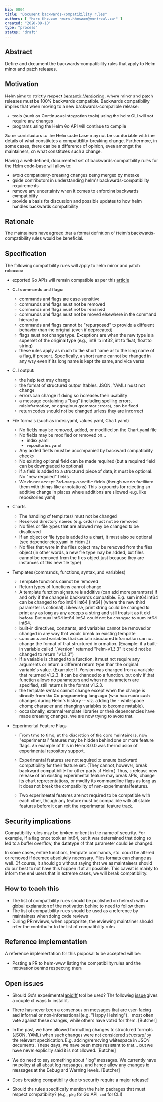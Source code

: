 ```yaml
---
hip: 0004
title: "Document backwards-compatibility rules"
authors: [ "Marc Khouzam <marc.khouzam@montreal.ca>" ]
created: "2020-09-18"
type: "process"
status: "draft"
---
```


## Abstract

Define and document the backwards-compatibility rules that apply to Helm minor and patch releases.

## Motivation

Helm aims to strictly respect [Semantic Versioning][semver], where minor and patch releases must be 100% backwards compatible.
Backwards compatibility implies that when moving to a new backwards-compatible release:
* tools (such as Continuous Integration tools) using the helm CLI will not require any changes
* programs using the Helm Go API will continue to compile 

Some contributors to the Helm code base may not be comfortable with the details of what constitutes a compatibility-breaking change.
Furthermore, in some cases, there can be a difference of opinion, even amongst the maintainers, on what constitutes such a change.

Having a well-defined, documented set of backwards-compatibility rules for the Helm code-base will allow to:
* avoid compatibility-breaking changes being merged by mistake
* guide contributors in understanding helm's backwards-compatibility requirements
* remove any uncertainty when it comes to enforcing backwards compatibility
* provide a basis for discussion and possible updates to how helm handles backwards compatibility

## Rationale

The maintainers have agreed that a formal definition of Helm's backwards-compatibility rules would be beneficial.

## Specification

The following compatibility rules will apply to helm minor and patch releases:
* exported Go APIs will remain compatible as per this [article][go-module-comp]
* CLI commands and flags:
    * commands and flags are case-sensitive
    * commands and flags must not be removed
    * commands and flags must not be renamed
    * commands and flags must not be moved elsewhere in the command hierarchy
    * commands and flags cannot be "repurposed" to provide a different behavior than the original (even if deprecated)
    * flags must not change type.  Exceptions are when the new type is a superset of the original type (e.g., int8 to int32, int to float, float to string)
    * these rules apply as much to the short name as to the long name of a flag, if present.  Specifically, a short name cannot be changed in any way even if its long name is kept the same, and vice versa
    
* CLI output:
    * the help text may change
    * the format of structured output (tables, JSON, YAML) must not change
    * errors can change if doing so increases their usability
    * a message containing a "bug" (including spelling errors, misinformation, or egregious grammar errors), can be fixed
    * return codes should not be changed unless they are incorrect

* File formats (such as index.yaml, values.yaml, Chart.yaml)
    * No fields may be removed, added, or modified on the Chart.yaml file
    * No fields may be modified or removed on...
        * index.yaml
        * repositories.yaml
    * Any added fields must be accompanied by backward compatibility checks
    * No existing optional field can be made required (but a required field can be downgraded to optional)
    * if a field is added to a structured piece of data, it must be optional. No "new required" fields
    * We do not accept 3rd-party-specific fields (though we do facilitate them with things like annotations) This is grounds for rejecting an additive change in places where additions are allowed (e.g. like repositories.yaml)

* Charts
    * The handling of templates/ must not be changed
    * Reserved directory names (e.g. crds) must not be removed
    * No files or file types that are allowed may be changed to be disallowed
    * If an object or file type is added to a chart, it must also be optional (see dependencies.yaml in Helm 2)
    * No files that were in the files object may be removed from the files object (in other words, a new file type may be added, but files cannot be removed from the files object just because they are instances of this new file type)

* Templates (commands, functions, syntax, and variables)
    * Template functions cannot be removed
    * Return types of functions cannot change
    * A template function signature is additive (can add more paramters) if and only if the change is backwards compatible. E.g. sum int64 int64 can be changed to foo int64 int64 [int64] (where the new third parameter is optional). Likewise, print string could be changed to print any as long as any accepts a string and still treats it as it did before. But sum int64 int64 int64 could not be changed to sum int64 int64.
    * built-in directives, constants, and variables cannot be removed or changed in any way that would break an existing template
    * constants and variables that contain structured information cannot change the format of that structured information. (Example: if a built-in variable called ".Version" returned "helm-v1.2.3" it could not be changed to return "v1.2.3")
    * If a variable is changed to a function, it must not require any arguments or return a different return type than the original variable's value. (Example: If .Version was changed from a variable that returned v1.2.3, it can be changed to a function, but only if that function allows no parameters and when no parameters are specified, still returns in the format v1.2.3.
    * the template syntax cannot change except when the change is directly from the Go programming language (who has made such changes during Helm's history -- viz. adding the - whitespace chomp character and changing variables to become mutable).
    * occasionally, external template libraries or their dependencies have made breaking changes. We are now trying to avoid that.

* Experimental Feature Flags
    * From time to time, at the discretion of the core maintainers, new "experimental" features may be hidden behind one or more feature flags. An example of this in Helm 3.0.0 was the inclusion of experimental repository support.

    * Experimental features are not required to ensure backward compatibility for their feature set. (They cannot, however, break backward compatibility for other parts of Helm.) Thus, a release new release of an existing experimental feature may break APIs, change its chart representations, or modify its commandline flags as long as it does not break the compatibility of non-experimental features.

    * Two experimental features are not required to be compatible with each other, though any feature must be compatible with all stable features before it can exit the experimental feature track.

## Security implications

Compatibility rules may be broken or bent in the name of security. For example, if a flag once took an int64, but it was determined that doing so led to a buffer overflow, the datatype of that parameter could be changed.

In some cases, entire functions, template commands, etc. could be altered or removed if deemed absolutely necessary. Files formats can change as well. Of course, it should go without saying that we as maintainers should do our best to not have this happen if at all possible. This caveat is mainly to inform the end users that in extreme cases, we will break compatibility.

## How to teach this

* The list of compatibility rules should be published on helm.sh with a global explanation of the motivation behind to need to follow them
* The list of compatibility rules should be used as a reference by maintainers when doing code reviews
* During PR reviews, when appropriate, the reviewing maintainer should refer the contributor to the list of compatibility rules

## Reference implementation

A reference implementation for this proposal to be accepted will be:
* Posting a PR to helm-www listing the compatibility rules and the motivation behind respecting them

## Open issues

* Should Go's experimental [apidiff][apidiff] tool be used?  The following [issue][apidiff-install] gives a couple of ways to install it.
* There has never been a consensus on messages that are user-facing and informal or non-informational (e.g. "Happy Helming"). I most often vote against these changes, while others have voted for them. [Butcher]
* In the past, we have allowed formatting changes to structured formats (JSON, YAML) when such changes were not considered _structural_ by the relevant specification. E.g. adding/removing whitespace in JSON documents. These days, we have been more resistant to that... but we have never explicitly said it is not allowed. [Butcher]
* We do need to say something about "log" messages. We currently have no policy at all about log messages, and hence allow any changes to messages at the Debug and Warning levels. [Butcher]
* Does breaking compatibility due to security require a major release?

* Should the rules specifically mention the helm packages that must respect compatibility? (e.g., `pkg` for Go API, `cmd` for CLI)

[semver]: https://semver.org/spec/v2.0.0.html
[go-module-comp]: https://blog.golang.org/module-compatibility
[apidiff]: https://pkg.go.dev/golang.org/x/exp/cmd/apidiff
[apidiff-install]: https://github.com/golang/go/issues/34849

